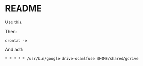 # README

Use [this](https://github.com/astrada/google-drive-ocamlfuse).

Then:

```
crontab -e
```
And add: 
```
* * * * * /usr/bin/google-drive-ocamlfuse $HOME/shared/gdrive
```

